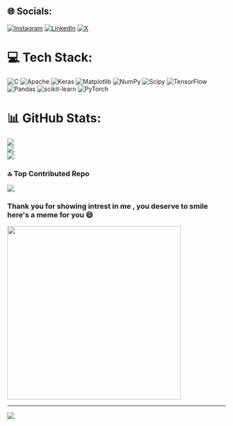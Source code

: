 
## 🌐 Socials:
[![Instagram](https://img.shields.io/badge/Instagram-%23E4405F.svg?logo=Instagram&logoColor=white)](https://instagram.com/jefreonsyed) [![LinkedIn](https://img.shields.io/badge/LinkedIn-%230077B5.svg?logo=linkedin&logoColor=white)](https://linkedin.com/in/https://www.linkedin.com/in/sayeed-khan-949752239/) [![X](https://img.shields.io/badge/X-black.svg?logo=X&logoColor=white)](https://x.com/jefreonsyed) 

# 💻 Tech Stack:
![C](https://img.shields.io/badge/c-%2300599C.svg?style=for-the-badge&logo=c&logoColor=white) ![Apache](https://img.shields.io/badge/apache-%23D42029.svg?style=for-the-badge&logo=apache&logoColor=white) ![Keras](https://img.shields.io/badge/Keras-%23D00000.svg?style=for-the-badge&logo=Keras&logoColor=white) ![Matplotlib](https://img.shields.io/badge/Matplotlib-%23ffffff.svg?style=for-the-badge&logo=Matplotlib&logoColor=black) ![NumPy](https://img.shields.io/badge/numpy-%23013243.svg?style=for-the-badge&logo=numpy&logoColor=white) ![Scipy](https://img.shields.io/badge/SciPy-%230C55A5.svg?style=for-the-badge&logo=scipy&logoColor=%white) ![TensorFlow](https://img.shields.io/badge/TensorFlow-%23FF6F00.svg?style=for-the-badge&logo=TensorFlow&logoColor=white) ![Pandas](https://img.shields.io/badge/pandas-%23150458.svg?style=for-the-badge&logo=pandas&logoColor=white) ![scikit-learn](https://img.shields.io/badge/scikit--learn-%23F7931E.svg?style=for-the-badge&logo=scikit-learn&logoColor=white) ![PyTorch](https://img.shields.io/badge/PyTorch-%23EE4C2C.svg?style=for-the-badge&logo=PyTorch&logoColor=white)
# 📊 GitHub Stats:
![](https://github-readme-stats.vercel.app/api?username=sayeed-cyber&theme=dark&hide_border=false&include_all_commits=false&count_private=false)<br/>
![](https://github-readme-streak-stats.herokuapp.com/?user=sayeed-cyber&theme=dark&hide_border=false)<br/>
![](https://github-readme-stats.vercel.app/api/top-langs/?username=sayeed-cyber&theme=dark&hide_border=false&include_all_commits=false&count_private=false&layout=compact)

### 🔝 Top Contributed Repo
![](https://github-contributor-stats.vercel.app/api?username=sayeed-cyber&limit=5&theme=dark&combine_all_yearly_contributions=true)

### Thank you for showing intrest in me , you deserve to smile here's a meme for you 😄
<img src='https://randommeme-five.vercel.app/' style="height: 400px;"/>

---
[![](https://visitcount.itsvg.in/api?id=sayeed-cyber&icon=0&color=0)](https://visitcount.itsvg.in)

<!-- Proudly created with GPRM ( https://gprm.itsvg.in ) -->
